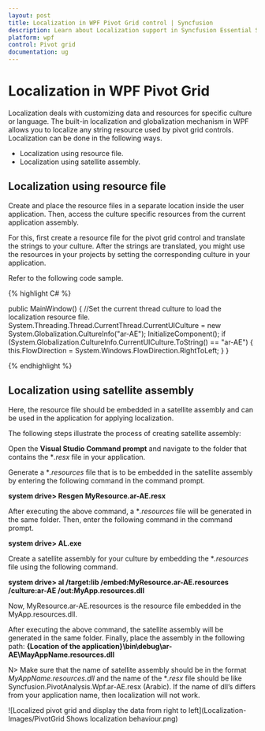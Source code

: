 ```yaml
---
layout: post
title: Localization in WPF Pivot Grid control | Syncfusion
description: Learn about Localization support in Syncfusion Essential Studio WPF Pivot Grid control, its elements and more.
platform: wpf
control: Pivot grid
documentation: ug
---
```


# Localization in WPF Pivot Grid

Localization deals with customizing data and resources for specific culture or language. The built-in localization and globalization mechanism in WPF allows you to localize any string resource used by pivot grid controls. Localization can be done in the following ways.

* Localization using resource file.
* Localization using satellite assembly.

## Localization using resource file

Create and place the resource files in a separate location inside the user application. Then, access the culture specific resources from the current application assembly.

For this, first create a resource file for the pivot grid control and translate the strings to your culture. After the strings are translated, you might use the resources in your projects by setting the corresponding culture in your application.

Refer to the following code sample.

{% highlight C# %}

public MainWindow() {
    //Set the current thread culture to load the localization resource file.
    System.Threading.Thread.CurrentThread.CurrentUICulture = new System.Globalization.CultureInfo("ar-AE");
    InitializeComponent();
    if (System.Globalization.CultureInfo.CurrentUICulture.ToString() == "ar-AE") {
        this.FlowDirection = System.Windows.FlowDirection.RightToLeft;
    }
}

{% endhighlight %}

## Localization using satellite assembly

Here, the resource file should be embedded in a satellite assembly and can be used in the application for applying localization.

The following steps illustrate the process of creating satellite assembly:

Open the **Visual Studio Command prompt** and navigate to the folder that contains the **.resx* file in your application. 

Generate a **.resources* file that is to be embedded in the satellite assembly by entering the following command in the command prompt.

**system drive> Resgen MyResource.ar-AE.resx**

After executing the above command, a **.resources* file will be generated in the same folder. Then, enter the following command in the command prompt.

**system drive> AL.exe**

Create a satellite assembly for your culture by embedding the **.resources* file using the following command.

**system drive> al /target:lib /embed:MyResource.ar-AE.resources /culture:ar-AE /out:MyApp.resources.dll**

Now, MyResource.ar-AE.resources is the resource file embedded in the MyApp.resources.dll.

After executing the above command, the satellite assembly will be generated in the same folder. Finally, place the assembly in the following path:
**{Location of the application}\bin\debug\ar-AE\MayAppName.resources.dll**

N> Make sure that the name of satellite assembly should be in the format *MyAppName.resources.dll* and the name of the **.resx* file should be like Syncfusion.PivotAnalysis.Wpf.ar-AE.resx (Arabic). If the name of dll’s differs from your application name, then localization will not work.

![Localized pivot grid and display the data from right to left](Localization-Images/PivotGrid Shows localization behaviour.png)
